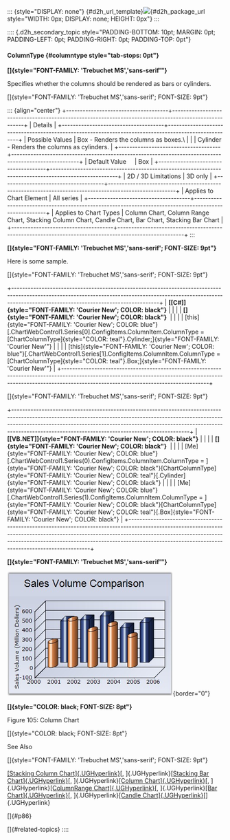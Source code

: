 ::: {style="DISPLAY: none"}
[](ms-xhelp:///?Id=d2h_url_template){#d2h_url_template}![](!package_url!){#d2h_package_url style="WIDTH: 0px; DISPLAY: none; HEIGHT: 0px"}
:::

:::: {.d2h_secondary_topic style="PADDING-BOTTOM: 10pt; MARGIN: 0pt; PADDING-LEFT: 0pt; PADDING-RIGHT: 0pt; PADDING-TOP: 0pt"}
#### ColumnType {#columntype style="tab-stops: 0pt"}

**[]{style="FONT-FAMILY: 'Trebuchet MS','sans-serif'"}** 

Specifies whether the columns should be rendered as bars or cylinders.

[]{style="FONT-FAMILY: 'Trebuchet MS','sans-serif'; FONT-SIZE: 9pt"} 

::: {align="center"}
+-------------------------------------+------------------------------------------------------------------------------------------------------+
| Details                                                                                                                                    |
+-------------------------------------+------------------------------------------------------------------------------------------------------+
| Possible Values                     | Box - Renders the columns as boxes.\                                                                 |
|                                     | Cylinder - Renders the columns as cylinders.                                                         |
+-------------------------------------+------------------------------------------------------------------------------------------------------+
| Default Value                       | Box                                                                                                  |
+-------------------------------------+------------------------------------------------------------------------------------------------------+
| 2D / 3D Limitations                 | 3D only                                                                                              |
+-------------------------------------+------------------------------------------------------------------------------------------------------+
| Applies to Chart Element            | All series                                                                                           |
+-------------------------------------+------------------------------------------------------------------------------------------------------+
| Applies to Chart Types              | Column Chart, Column Range Chart, Stacking Column Chart, Candle Chart, Bar Chart, Stacking Bar Chart |
+-------------------------------------+------------------------------------------------------------------------------------------------------+
:::

**[]{style="FONT-FAMILY: 'Trebuchet MS','sans-serif'; FONT-SIZE: 9pt"}** 

Here is some sample.

[]{style="FONT-FAMILY: 'Trebuchet MS','sans-serif'; FONT-SIZE: 9pt"} 

+-----------------------------------------------------------------------------------------------------------------------------------------------------------------------------------------------------------------+
| **[\[C#\]]{style="FONT-FAMILY: 'Courier New'; COLOR: black"}**                                                                                                                                                  |
|                                                                                                                                                                                                                 |
| **[]{style="FONT-FAMILY: 'Courier New'; COLOR: black"}**                                                                                                                                                        |
|                                                                                                                                                                                                                 |
| [this]{style="FONT-FAMILY: 'Courier New'; COLOR: blue"}[.ChartWebControl1.Series\[0\].ConfigItems.ColumnItem.ColumnType = [ChartColumnType]{style="COLOR: teal"}.Cylinder;]{style="FONT-FAMILY: 'Courier New'"} |
|                                                                                                                                                                                                                 |
| [this]{style="FONT-FAMILY: 'Courier New'; COLOR: blue"}[.ChartWebControl1.Series\[1\].ConfigItems.ColumnItem.ColumnType = [ChartColumnType]{style="COLOR: teal"}.Box;]{style="FONT-FAMILY: 'Courier New'"}      |
+-----------------------------------------------------------------------------------------------------------------------------------------------------------------------------------------------------------------+

[]{style="FONT-FAMILY: 'Trebuchet MS','sans-serif'; FONT-SIZE: 9pt"} 

+----------------------------------------------------------------------------------------------------------------------------------------------------------------------------------------------------------------------------------------------------------------------------------------------------------+
| **[\[VB.NET\]]{style="FONT-FAMILY: 'Courier New'; COLOR: black"}**                                                                                                                                                                                                                                       |
|                                                                                                                                                                                                                                                                                                          |
| **[]{style="FONT-FAMILY: 'Courier New'; COLOR: black"}**                                                                                                                                                                                                                                                 |
|                                                                                                                                                                                                                                                                                                          |
| [Me]{style="FONT-FAMILY: 'Courier New'; COLOR: blue"}[.ChartWebControl1.Series(0).ConfigItems.ColumnItem.ColumnType = ]{style="FONT-FAMILY: 'Courier New'; COLOR: black"}[ChartColumnType]{style="FONT-FAMILY: 'Courier New'; COLOR: teal"}[.Cylinder]{style="FONT-FAMILY: 'Courier New'; COLOR: black"} |
|                                                                                                                                                                                                                                                                                                          |
| [Me]{style="FONT-FAMILY: 'Courier New'; COLOR: blue"}[.ChartWebControl1.Series(1).ConfigItems.ColumnItem.ColumnType = ]{style="FONT-FAMILY: 'Courier New'; COLOR: black"}[ChartColumnType]{style="FONT-FAMILY: 'Courier New'; COLOR: teal"}[.Box]{style="FONT-FAMILY: 'Courier New'; COLOR: black"}      |
+----------------------------------------------------------------------------------------------------------------------------------------------------------------------------------------------------------------------------------------------------------------------------------------------------------+

**[]{style="FONT-FAMILY: 'Trebuchet MS','sans-serif'"}** 

![](ImagesExt/image64_110.jpg){border="0"}

**[]{style="COLOR: black; FONT-SIZE: 8pt"}** 

Figure 105: Column Chart

[]{style="COLOR: black; FONT-SIZE: 8pt"} 

See Also

[]{style="FONT-FAMILY: 'Trebuchet MS','sans-serif'; FONT-SIZE: 9pt"} 

[[Stacking Column Chart]{.UGHyperlink}](ms-xhelp:///?Id=07dff027-c96d-450f-9a9b-6037f838f4da)[, ]{.UGHyperlink}[[Stacking Bar Chart]{.UGHyperlink}](ms-xhelp:///?Id=07dff027-c96d-450f-9a9b-6037f838f4da)[, ]{.UGHyperlink}[[Column Chart]{.UGHyperlink}](ms-xhelp:///?Id=07dff027-c96d-450f-9a9b-6037f838f4da)[, ]{.UGHyperlink}[[ColumnRange Chart]{.UGHyperlink}](ms-xhelp:///?Id=f6d7bb1e-6e5a-4165-9dda-eab8aceb7e4d)[, ]{.UGHyperlink}[[Bar Chart]{.UGHyperlink}](ms-xhelp:///?Id=f561904f-bd17-40a3-a1b6-498ed5d46c43)[, ]{.UGHyperlink}[[Candle Chart]{.UGHyperlink}](ms-xhelp:///?Id=07dff027-c96d-450f-9a9b-6037f838f4da)[]{.UGHyperlink}

[]{#p86} 

[]{#related-topics}
::::
